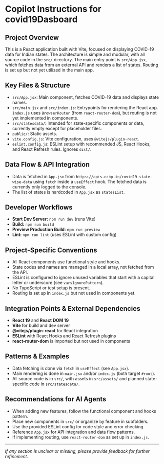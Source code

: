 # Copilot Instructions for covid19Dasboard

## Project Overview
This is a React application built with Vite, focused on displaying COVID-19 data for Indian states. The architecture is simple and modular, with all source code in the `src/` directory. The main entry point is `src/App.jsx`, which fetches data from an external API and renders a list of states. Routing is set up but not yet utilized in the main app.

## Key Files & Structure
- `src/App.jsx`: Main component, fetches COVID-19 data and displays state names.
- `src/main.jsx` and `src/index.js`: Entrypoints for rendering the React app. `index.js` uses `BrowserRouter` (from `react-router-dom`), but routing is not yet implemented in components.
- `src/statesdata/`: Intended for state-specific components or data, currently empty except for placeholder files.
- `public/`: Static assets.
- `vite.config.js`: Vite configuration, uses `@vitejs/plugin-react`.
- `eslint.config.js`: ESLint setup with recommended JS, React Hooks, and React Refresh rules. Ignores `dist/`.

## Data Flow & API Integration
- Data is fetched in `App.jsx` from `https://apis.ccbp.in/covid19-state-wise-data` using `fetch` inside a `useEffect` hook. The fetched data is currently only logged to the console.
- The list of states is hardcoded in `App.jsx` as `statesList`.

## Developer Workflows
- **Start Dev Server:** `npm run dev` (runs Vite)
- **Build:** `npm run build`
- **Preview Production Build:** `npm run preview`
- **Lint:** `npm run lint` (uses ESLint with custom config)

## Project-Specific Conventions
- All React components use functional style and hooks.
- State codes and names are managed in a local array, not fetched from the API.
- ESLint is configured to ignore unused variables that start with a capital letter or underscore (see `varsIgnorePattern`).
- No TypeScript or test setup is present.
- Routing is set up in `index.js` but not used in components yet.

## Integration Points & External Dependencies
- **React 19** and **React DOM 19**
- **Vite** for build and dev server
- **@vitejs/plugin-react** for React integration
- **ESLint** with React Hooks and React Refresh plugins
- **react-router-dom** is imported but not used in components

## Patterns & Examples
- Data fetching is done via `fetch` in `useEffect` (see `App.jsx`).
- Main rendering is done in `main.jsx` and/or `index.js` (both target `#root`).
- All source code is in `src/`, with assets in `src/assets/` and planned state-specific code in `src/statesdata/`.

## Recommendations for AI Agents
- When adding new features, follow the functional component and hooks pattern.
- Place new components in `src/` or organize by feature in subfolders.
- Use the provided ESLint config for code style and error checking.
- Reference `App.jsx` for API integration and data flow patterns.
- If implementing routing, use `react-router-dom` as set up in `index.js`.

---
_If any section is unclear or missing, please provide feedback for further refinement._
